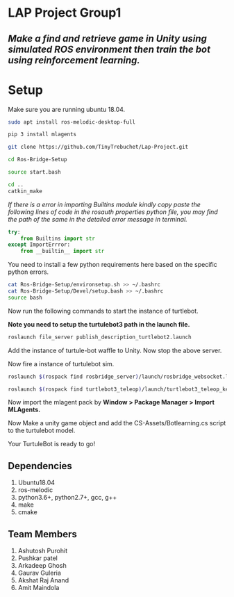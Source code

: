 # LAP Project Group1
## <i>Make a find and retrieve game in Unity using simulated ROS environment then train the bot using reinforcement learning.</i>
# Setup
Make sure you are running ubuntu 18.04.

```sh
sudo apt install ros-melodic-desktop-full
```

```sh
pip 3 install mlagents
```

```sh
git clone https://github.com/TinyTrebuchet/Lap-Project.git
```
```sh
cd Ros-Bridge-Setup
```

```sh
source start.bash
```


```sh
cd ..
catkin_make
```
<i>If there is a error in importing Builtins module kindly copy paste the following lines of code in the rosauth properties python file, you may find the path of the same in the detailed error message in terminal.</i>

```py
try:
    from Builtins import str
except ImportErrror:
    from __builtin__ import str
```

You need to install a few python requirements here based on the specific python errors.

```sh
cat Ros-Bridge-Setup/environsetup.sh >> ~/.bashrc
cat Ros-Bridge-Setup/Devel/setup.bash >> ~/.bashrc
source bash
```

Now run the following commands to start the instance of turtlebot.

<b>Note you need to setup the turtulebot3 path in the launch file.</b>

```sh
roslaunch file_server publish_description_turtlebot2.launch
```

Add the instance of turtule-bot waffle to Unity.
Now stop the above server.


Now fire a instance of turtulebot sim.
```sh
roslaunch $(rospack find rosbridge_server)/launch/rosbridge_websocket.launch

roslaunch $(rospack find turtlebot3_teleop)/launch/turtlebot3_teleop_key.launch
```

Now import the mlagent pack by <b>Window > Package Manager > Import MLAgents.</b>

Now Make a unity game object and add the CS-Assets/Botlearning.cs script to the turtulebot model.

Your TurtuleBot is ready to go!

## Dependencies
1. Ubuntu18.04
2. ros-melodic
3. python3.6+, python2.7+, gcc, g++
4. make
5. cmake

## Team Members
1. Ashutosh Purohit
2. Pushkar patel
3. Arkadeep Ghosh
4. Gaurav Guleria
5. Akshat Raj Anand
6. Amit Maindola

